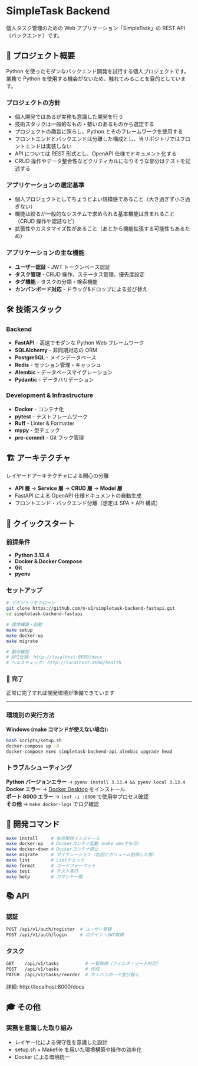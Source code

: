 # SimpleTask Backend

個人タスク管理のための Web アプリケーション「SimpleTask」の REST API（バックエンド）です。

## 🎯 プロジェクト概要

Python を使ったモダンなバックエンド開発を試行する個人プロジェクトです。  
業務で Python を使用する機会がないため、触れてみることを目的としています。

### プロジェクトの方針

- 個人開発ではあるが実務も意識した開発を行う
- 技術スタックは一般的なもの・勢いのあるものから選定する
- プロジェクトの趣旨に照らし、Python とそのフレームワークを使用する
- フロントエンドとバックエンドは分離した構成とし、当リポジトリではフロントエンドは実装しない
- API については REST 形式とし、OpenAPI 仕様でドキュメント化する
- CRUD 操作やデータ整合性などクリティカルになりそうな部分はテストを記述する

### アプリケーションの選定基準

- 個人プロジェクトとしてちょうどよい規模感であること（大き過ぎず小さ過ぎない）
- 機能は絞るが一般的なシステムで求められる基本機能は含まれること（CRUD 操作や認証など）
- 拡張性やカスタマイズ性があること（あとから機能拡張する可能性もあるため）

### アプリケーションの主な機能

- **ユーザー認証** - JWT トークンベース認証
- **タスク管理** - CRUD 操作、ステータス管理、優先度設定
- **タグ機能** - タスクの分類・検索機能
- **カンバンボード対応** - ドラッグ&ドロップによる並び替え

## 🛠 技術スタック

### Backend

- **FastAPI** - 高速でモダンな Python Web フレームワーク
- **SQLAlchemy** - 非同期対応の ORM
- **PostgreSQL** - メインデータベース
- **Redis** - セッション管理・キャッシュ
- **Alembic** - データベースマイグレーション
- **Pydantic** - データバリデーション

### Development & Infrastructure

- **Docker** - コンテナ化
- **pytest** - テストフレームワーク
- **Ruff** - Linter & Formatter
- **mypy** - 型チェック
- **pre-commit** - Git フック管理

## 🏗 アーキテクチャ

レイヤードアーキテクチャによる関心の分離

- **API 層** → **Service 層** → **CRUD 層** → **Model 層**
- FastAPI による OpenAPI 仕様ドキュメントの自動生成
- フロントエンド・バックエンド分離（想定は SPA + API 構成）

## 🚀 クイックスタート

### 前提条件

- **Python 3.13.4**
- **Docker & Docker Compose**
- **Git**
- **pyenv**

### セットアップ

```bash
# リポジトリをクローン
git clone https://github.com/n-u1/simpletask-backend-fastapi.git
cd simpletask-backend-fastapi

# 環境構築・起動
make setup
make docker-up
make migrate

# 動作確認
# API仕様: http://localhost:8000/docs
# ヘルスチェック: http://localhost:8000/health
```

### 🎉 完了

正常に完了すれば開発環境が準備できています

---

### 環境別の実行方法

**Windows (make コマンドが使えない場合):**

```bash
bash scripts/setup.sh
docker-compose up -d
docker-compose exec simpletask-backend-api alembic upgrade head
```

### トラブルシューティング

**Python バージョンエラー** → `pyenv install 3.13.4 && pyenv local 3.13.4`  
**Docker エラー** → [Docker Desktop](https://docs.docker.com/get-docker/) をインストール  
**ポート 8000 エラー** → `lsof -i :8000` で使用中プロセス確認  
**その他** → `make docker-logs` でログ確認

## 🧪 開発コマンド

```bash
make install     # 依存関係インストール
make docker-up   # Dockerコンテナ起動（make devでも可）
make docker-down # Dockerコンテナ停止
make migrate     # マイグレーション（初回とボリューム削除した際）
make lint        # Lintチェック
make format      # コードフォーマット
make test        # テスト実行
make help        # コマンド一覧
```

## 📚 API

### 認証

```bash
POST /api/v1/auth/register  # ユーザー登録
POST /api/v1/auth/login     # ログイン・JWT取得
```

### タスク

```bash
GET    /api/v1/tasks          # 一覧取得（フィルタ・ソート対応）
POST   /api/v1/tasks          # 作成
PATCH  /api/v1/tasks/reorder  # カンバンボード並び替え
```

詳細: http://localhost:8000/docs

## 🎓 その他

### 実務を意識した取り組み

- レイヤー化による保守性を意識した設計
- setup.sh + Makefile を用いた環境構築や操作の効率化
- Docker による環境統一
